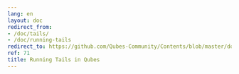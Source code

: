 ```yaml
---
lang: en
layout: doc
redirect_from:
- /doc/tails/
- /doc/running-tails
redirect_to: https://github.com/Qubes-Community/Contents/blob/master/docs/privacy/tails.md
ref: 71
title: Running Tails in Qubes
---
```


